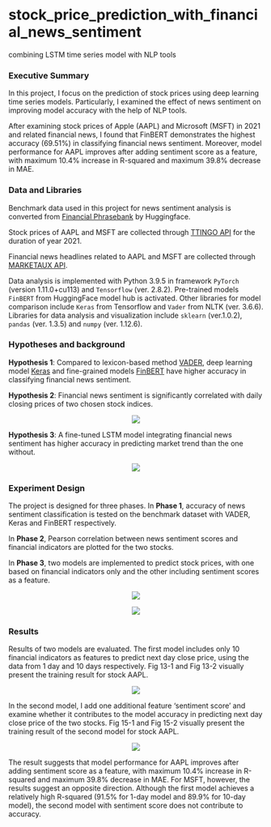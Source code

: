 # stock_price_prediction_with_financial_news_sentiment
 combining LSTM time series model with NLP tools

### Executive Summary
In this project, I focus on the prediction of stock prices using deep learning time series models. 
Particularly, I examined the effect of news sentiment on improving model accuracy with the help of NLP tools. 
 
After examining stock prices of Apple (AAPL) and Microsoft (MSFT) in 2021 and related financial news, I found that FinBERT demonstrates the highest accuracy (69.51%) in classifying financial news sentiment. Moreover, model performance for AAPL improves after adding sentiment score as a feature, with maximum 10.4% increase in R-squared and maximum 39.8% decrease in MAE.
 
### Data and Libraries
  
Benchmark data used in this project for news sentiment analysis is converted from [Financial Phrasebank](https://huggingface.co/datasets/financial_phrasebank) by Huggingface. 
 
Stock prices of AAPL and MSFT are collected through [TTINGO API](https://api.tiingo.com/) for the duration of year 2021. 
 
Financial news headlines related to AAPL and MSFT are collected through [MARKETAUX API](https://www.marketaux.com/). 

Data analysis is implemented with Python 3.9.5 in framework `PyTorch` (version 1.11.0+cu113) and `Tensorflow` (ver. 2.8.2). Pre-trained models `FinBERT` from HuggingFace model hub is activated. Other libraries for model comparison include `Keras` from Tensorflow and `Vader` from NLTK (ver. 3.6.6). Libraries for data analysis and visualization include `sklearn` (ver.1.0.2), `pandas` (ver. 1.3.5) and `numpy` (ver. 1.12.6).   
  
### Hypotheses and background

__Hypothesis 1__: Compared to lexicon-based method [VADER](https://github.com/knuppe/vader), deep learning model [Keras](https://keras.io/api/) and fine-grained models [FinBERT](https://huggingface.co/yiyanghkust/finbert-tone) have higher accuracy in classifying financial news sentiment.
  
__Hypothesis 2__: Financial news sentiment is significantly correlated with daily closing prices of two chosen stock indices.

<p align="center">
  <img src="https://i.ibb.co/RbBZ6Xd/H2.png">
</p>

__Hypothesis 3__: A fine-tuned LSTM model integrating financial news sentiment has higher accuracy in predicting market trend than the one without.

<p align="center">
  <img src="https://i.ibb.co/YkPfWVL/H3.png">
</p>


### Experiment Design

The project is designed for three phases. 
In __Phase 1__, accuracy of news sentiment classification is tested on the benchmark dataset with VADER, Keras and FinBERT respectively.
  
In __Phase 2__, Pearson correlation between news sentiment scores and financial indicators are plotted for the two stocks. 
  
In __Phase 3__, two models are implemented to predict stock prices, with one based on financial indicators only and the other including sentiment scores as a feature.
   

<p align="center">
  <img src="https://i.ibb.co/HBbjfnC/EDesign.png">
</p>
 
<p align="center">
  <img src="https://i.ibb.co/CJcjqrr/Ed-2.png">
</p>

### Results

Results of two models are evaluated. The first model includes only 10 financial indicators as features to predict next day close price, using the data from 1 day and 10 days respectively.  Fig 13-1 and Fig 13-2 visually present the training result for stock AAPL. 
 
<p align="center">
  <img src="https://i.ibb.co/KqzPcRs/Fig13.png">
</p>

In the second model, I add one additional feature ‘sentiment score’ and examine whether it contributes to the model accuracy in predicting next day close price of the two stocks. Fig 15-1 and Fig 15-2 visually present the training result of the second model for stock AAPL. 

<p align="center">
  <img src="https://i.ibb.co/SnmtcBg/Fig15.png">
</p>

The result suggests that model performance for AAPL improves after adding sentiment score as a feature, with maximum 10.4% increase in R-squared and maximum 39.8% decrease in MAE. For MSFT, however, the results suggest an opposite direction. Although the first model achieves a relatively high R-squared (91.5% for 1-day model and 89.9% for 10-day model), the second model with sentiment score does not contribute to accuracy. 
